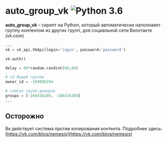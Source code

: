auto_group_vk ![Python 3.6](https://img.shields.io/pypi/pyversions/vk_api.svg)
======
**auto_group_vk** – скрипт на Python, который автоматически наполнаяет группу контентом из других групп, для социальной сети Вконтакте (vk.com)

```python
...
vk = vk_api.VkApi(login='login', password='password')

vk.auth()

delay = 60*random.randint(60,80)

# id Вашей группы
owner_id = -169696294

# список групп-доноров
groups = [-168416289, -168416289]
...

```
Осторожно
------------
Вк действует система против копирования контента.
Подробнее здесь:
[https://vk.com/blog/nemesis](https://vk.com/blog/nemesis)
